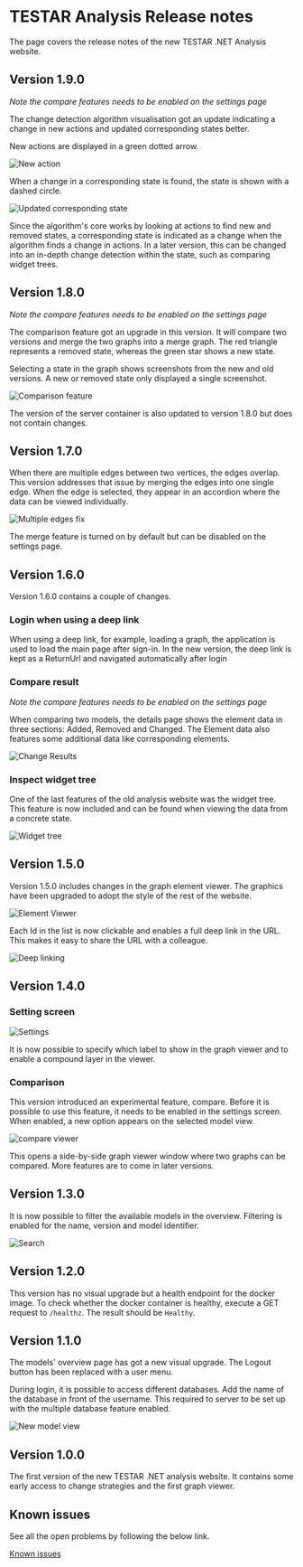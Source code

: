 # TESTAR Analysis Release notes
The page covers the release notes of the new TESTAR .NET Analysis website. 

## Version 1.9.0
*Note the compare features needs to be enabled on the settings page*

The change detection algorithm visualisation got an update indicating a change in new actions and updated corresponding states better. 

New actions are displayed in a green dotted arrow. 

![New action](images/190-NewAction.png)

When a change in a corresponding state is found, the state is shown with a dashed circle. 

![Updated corresponding state](images/190-UpdatedState.png)

Since the algorithm's core works by looking at actions to find new and removed states, a corresponding state is indicated as a change when the algorithm finds a change in actions. In a later version, this can be changed into an in-depth change detection within the state, such as comparing widget trees.

## Version 1.8.0
*Note the compare features needs to be enabled on the settings page*

The comparison feature got an upgrade in this version. It will compare two versions and merge the two graphs into a merge graph. The red triangle represents a removed state, whereas the green star shows a new state.

Selecting a state in the graph shows screenshots from the new and old versions. A new or removed state only displayed a single screenshot. 

![Comparison feature](images/180-Screenshot.png)

The version of the server container is also updated to version 1.8.0 but does not contain changes.


## Version 1.7.0
When there are multiple edges between two vertices, the edges overlap. This version addresses that issue by merging the edges into one single edge. When the edge is selected, they appear in an accordion where the data can be viewed individually.

![Multiple edges fix](images/170-overlapping-edges.png)

The merge feature is turned on by default but can be disabled on the settings page.

## Version 1.6.0
Version 1.6.0 contains a couple of changes. 

### Login when using a deep link
When using a deep link, for example, loading a graph, the application is used to load the main page after sign-in. In the new version, the deep link is kept as a ReturnUrl and navigated automatically after login

### Compare result
*Note the compare features needs to be enabled on the settings page*

When comparing two models, the details page shows the element data in three sections: Added, Removed and Changed. The Element data also features some additional data like corresponding elements.

![Change Results](images/160-change-results.png)

### Inspect widget tree
One of the last features of the old analysis website was the widget tree. This feature is now included and can be found when viewing the data from a concrete state.

![Widget tree](images/160-widget-tree.png)

## Version 1.5.0
Version 1.5.0 includes changes in the graph element viewer. The graphics have been upgraded to adopt the style of the rest of the website. 

![Element Viewer](images/150-element-viewer.png)

Each Id in the list is now clickable and enables a full deep link in the URL. This makes it easy to share the URL with a colleague. 

![Deep linking](images/150-deep-link-elements.png)

## Version 1.4.0

### Setting screen

![Settings](images/settings-140.png)

It is now possible to specify which label to show in the graph viewer and to enable a compound layer in the viewer.

### Comparison
This version introduced an experimental feature, compare. Before it is possible to use this feature, it needs to be enabled in the settings screen. When enabled, a new option appears on the selected model view. 

![compare viewer](images/compare-option.png)

This opens a side-by-side graph viewer window where two graphs can be compared. More features are to come in later versions.

## Version 1.3.0
It is now possible to filter the available models in the overview. Filtering is enabled for the name, version and model identifier. 

![Search](images/search.png)

## Version 1.2.0
This version has no visual upgrade but a health endpoint for the docker image. To check whether the docker container is healthy, execute a GET request to `/healthz`. The result should be `Healthy`.

## Version 1.1.0
The models' overview page has got a new visual upgrade. The Logout button has been replaced with a user menu. 

During login, it is possible to access different databases. Add the name of the database in front of the username. This required to server to be set up with the multiple database feature enabled. 

![New model view](images/110-new-models-overview.png)

## Version 1.0.0
The first version of the new TESTAR .NET analysis website. It contains some early access to change strategies and the first graph viewer.

## Known issues
See all the open problems by following the below link.

[Known issues](https://github.com/TESTARtool/ChangeDetection.NET/labels/known-issue)